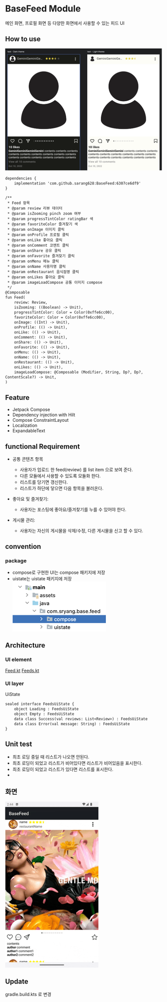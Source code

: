 # BaseFeed Module

메인 화면, 프로필 화면 등 다양한 화면에서 사용할 수 있는 피드 UI

## How to use
<img src="./screenshot/preview.png" alt="image" width="600" height="auto">

```
dependencies {
	implementation 'com.github.sarang628:BaseFeed:6307ce6df9'
}	
```

```
/**
 * Feed 항목
 * @param review 리뷰 데이터
 * @param isZooming pinch zoom 여부
 * @param progressTintColor ratingBar 색
 * @param favoriteColor 즐겨찾기 색
 * @param onImage 이미지 클릭
 * @param onProfile 프로필 클릭
 * @param onLike 좋아요 클릭
 * @param onComment 코멘트 클릭
 * @param onShare 공유 클릭
 * @param onFavorite 즐겨찾기 클릭
 * @param onMenu 메뉴 클릭
 * @param onName 사용자명 클릭
 * @param onRestaurant 음식점명 클릭
 * @param onLikes 좋아요 클릭
 * @param imageLoadCompose 공통 이미지 compose
 */
@Composable
fun Feed(
    review: Review,
    isZooming: ((Boolean) -> Unit),
    progressTintColor: Color = Color(0xffe6cc00),
    favoriteColor: Color = Color(0xffe6cc00),
    onImage: ((Int) -> Unit),
    onProfile: (() -> Unit),
    onLike: (() -> Unit),
    onComment: (() -> Unit),
    onShare: (() -> Unit),
    onFavorite: (() -> Unit),
    onMenu: (() -> Unit),
    onName: (() -> Unit),
    onRestaurant: (() -> Unit),
    onLikes: (() -> Unit),
    imageLoadCompose: @Composable (Modifier, String, Dp?, Dp?, ContentScale?) -> Unit,
)
```

## Feature

- Jetpack Compose
- Dependency injection with Hilt
- Compose ConstraintLayout
- Localization
- ExpandableText

## functional Requirement

- 공통 콘텐츠 항목
    - 사용자가 업로드 한 feed(review) 를 list item 으로 보여 준다.
    - 다른 모듈에서 사용할 수 있도록 모듈화 한다.
    - 리스트를 당기면 갱신한다.
    - 리스트가 하단에 닿으면 다음 항목을 불러온다.

- 좋아요 및 즐겨찾기:
    - 사용자는 포스팅에 좋아요/즐겨찾기를 누를 수 있어야 한다.

- 게시물 관리:
    - 사용자는 자신의 게시물을 삭제/수정, 다른 게시물을 신고 할 수 있다.

## convention

### package

- compose로 구현한 UI는 compose 패키지에 저장
- uistate는 uistate 패키지에 저장
  <img src="./screenshot/package.png" alt="image" width="300" height="auto">

## Architecture

### UI element

[Feed.kt](./library/src/main/java/com/sarang/torang/compose/feed/Feed.kt)
[Feeds.kt](./library/src/main/java/com/sarang/torang/compose/feed/Feeds.kt)

### UI layer

UiState

```
sealed interface FeedsUiState {
    object Loading : FeedsUiState
    object Empty : FeedsUiState
    data class Success(val reviews: List<Review>) : FeedsUiState
    data class Error(val message: String) : FeedsUiState
}
```

## Unit test

- 최초 로딩 중일 때 리스트가 나오면 안된다.
- 최초 로딩이 되었고 리스트가 비어있다면 리스트가 비어있음을 표시한다.
- 최초 로딩이 되었고 리스트가 있다면 리스트를 표시한다.
- 

## 화면

<img src="./screenshot/demonstrate.gif" alt="image" width="300" height="auto">

## Update
gradle.build.kts 로 변경